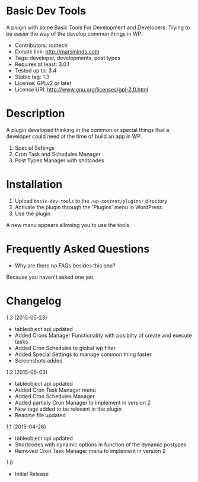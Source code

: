 # Basic Dev Tools

A plugin with some Basic Tools For Development and Developers.
Trying to be easier the way of the develop common things in WP.

- Contributors: rodtech
- Donate link: http://marsminds.com
- Tags: developer, developments, post types
- Requires at least: 3.0.1
- Tested up to: 3.4
- Stable tag: 1.3
- License: GPLv2 or later
- License URI: http://www.gnu.org/licenses/gpl-2.0.html

# Description

A plugin developed thinking in the common or special things that a developer could need at the time of build an app in WP.
1. Special Settings
1. Cron Task and Schedules Manager
1. Post Types Manager with shotcodes

# Installation

1. Upload `basic-dev-tools` to the `/wp-content/plugins/` directory
2. Activate the plugin through the 'Plugins' menu in WordPress
3. Use the plugin

A new menu appears allowing you to use the tools.

# Frequently Asked Questions

* Why are there no FAQs besides this one?

Because you haven't asked one yet.

# Changelog

1.3 (2015-05-23)
* tableobject api updated
* Added Crons Manager Functionality with posibilty of create and execute tasks
* Added Cron Schedules to global wp filter
* Added Special Settings to manage common thing faster
* Screenshots added

1.2 (2015-05-03)
* tableobject api updated
* Added Cron Task Manager menu
* Added Cron Schedules Manager
* Added partialy Cron Manager to implement in version 2
* New tags added to be relevant in the plugin
* Readme file updated

1.1 (2015-04-26)
* tableobject api updated
* Shortcodes with dynamic options in function of the dynamic postypes
* Removed Cron Task Manager menu to implement in version 2

1.0
* Initial Release